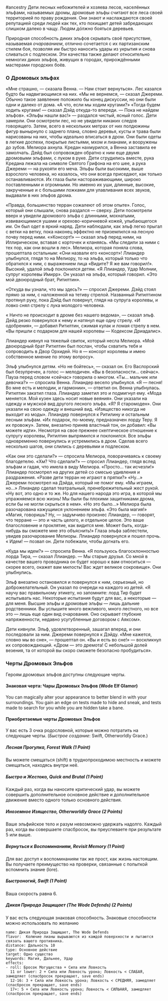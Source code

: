 #ancestry 
Дети лесных небожителей и хозяева лесов, населённых эльфами, называемых дромы, дромовые эльфы считают все леса своей территорией по праву рождения. Они знают и наслаждаются своей репутацией среди людей как тех, кто похищает детей забредающих слишком далеко в чащу. Людям *дóлжно* бояться деревьев.

Природная способность диких эльфов скрывать своё присутствие, называемая *очарованием*, отлично сочетается с их партизанским стилем боя, позволяя им быстро наносить удары из укрытия и снова сливаться с подлеском. Эти качества также делают относительно немногих диких эльфов, живущих в городах, прирождёнными мастерами городских боёв.

### О Дромовых эльфах

«Мне страшно, — сказала Венна. — Нам стоит вернуться». Лес казался будто бы надвигающимся на них.
«Мы не вернемся, — сказал Джереми. Обычно такое заявление
положило бы конец дискуссии, но они были одни и далеко от
дома.
«А что, если мы ходим кругами?»
«Тогда будем ходить кругами! — сказал Дэйд откуда-то впереди. — Пока не найдем эльфов». «Эльфы нашли вас!» — раздался чистый, ясный голос. Дети замерли. Они осмотрели лес, но не увидели никаких следов говорящего.
Затем, всего в нескольких метрах от них полдюжины фигур вынырнуло с заднего плана, словно деревья, кусты и трава были нарисованы на них, чтобы идеально вписаться в дром. Они были одеты в легкие доспехи, покрытые листьями, мхом и лианами, и вооружены до зубов. Мелиора ахнула. Кредан нахмурился, а Венна заставила ее замолчать. Дейд был сопровожден обратно к ним еще двумя дромовыми эльфами, с луком в руке.
Дети сгрудились вместе, рука Кредана лежала на символе Святого Грифона на его шее, а рука Джереми — на рукояти его меча.
Эльфы были высокими, выше взрослого человека, но казалось, что они всегда приседают, как только останавливаются. Их глаза были настораживающими, широко поставленными и огромными. Но именно их уши, длинные, высокие, закрученные и с большими ложками для улавливания всех звуков, выдавали в них эльфов дрома.

«Правда, большинство терран сожалеют об этом опыте». Голос, который они слышали, снова раздался — сверху. Дети посмотрели вверх и увидели дромового эльфа с длинными, мохнатыми, извивающимися ушами и орехово-коричневой кожей, улыбающегося им. Он был одет в яркий наряд. Дети наблюдали, как эльф легко прыгал с ветки на ветку, пока наконец эффектно не приземлился на лесную почву перед ними.
«»Консорт!» — сказал эльф перед ними, на Иллирическом, вставая с корточек и кланяясь. «Мы следили за ними с тех пор, как они вошли в
лес».
Мелиора, которая поняла слова, прошептала остальным: «Они
назвали его «консорт»!
Ллиандер улыбнулся, глядя то на Мелиору, то на эльфа, который только что обратился к ним, с выражением лица «Видите? Я же вам говорил!». Высокий, удалой эльф поклонился детям. «Я Ллиандер, Удар Молнии, супруг королевы Имирр». Он указал на эльфа, который говорил. «Это мой двоюродный брат, Ритилтин».

«Откуда вы узнали, что мы здесь?» — спросил Джереми. Дэйд стоял прямо за ним, с наложенной на тетиву стрелой. Названный Ритилтином протянул руку, пока Дэйд был повернут, глядя на супруга королевы, и ловко снял стрелу с лука молодого человека.

« Ничто не происходит в дроме без нашего ведома», — сказал эльф. Дейд резко повернулся к нему и натянул еще одну стрелу. «И одобрения», — добавил Ритилтин, сжимая кулак и ломая стрелу в нем. «Вы пришли с подарком для нашей королевы — Кодексом Дриадалис».

Ллиандер кивнул на тяжелый свиток, который несла Мелиора. «Мой двоюродный брат Ритилтин был послан, чтобы схватить тебя и сопроводить в Двор Орхидей. Но я — консорт королевы и имею собственное мнение по этому
вопросу».

Эльф улыбнулся детям. «Но не бойтесь», — сказал он. Его Васлорский был
безупречен, а голос — мелодичен. «Вы в безопасности… сейчас». Пауза перед словом «сейчас» говорила о многом.
«Ты… мальчик или девочка?» — спросила Венна.
Ллиандер весело улыбнулся. «Я — песня! Во мне есть и мелодии, и
гармонии», — ответил он. Венна улыбнулась.
Ритилтин закатил глаза. Ллиандер заметил это и подмигнул ему.
«Мода меняется. Мой кузен здесь носит новые веяния». Они указали
на одежду и мужской вид другого лесного эльфа. «Я? Я старомоден». Они указали на свою одежду и внешний вид. «Изящество никогда не выходит из моды».
Ллиандер повернулся к Ритилину и остальным лесным эльфам.
«Их подарок, по-моему, предназначен лорду Теру. Я их провожу». Затем,
внезапно приняв властный тон, он добавил: «Вы можете идти».
Несмотря на свое прежнее скептическое отношение к супругу королевы,
Ритилтин выпрямился и поклонился. Все эльфы одновременно повернулись и устремились в дром. Сделав всего несколько шагов, они слились с деревьями и подлеском.

«Как они это сделали?» — спросила Мелиора, поворачиваясь к
своему благодетелю.
«Хм? Что сделали?» — спросил Ллиандер, глядя вслед эльфам и гадая,
что имела в виду Мелиора.
«Просто… так исчезли!»
Ллиандер посмотрел на других детей со смесью удивления и раздражения. «Разве дети терран не играют в прятки?»
«Ну...» Джереми посмотрел на Дэйда, который не помог ему. «Мы играем, но...»
Ллиандер сделал театральный, пренебрежительный жест рукой. «Ну вот, это одно и то же. Но для нашего народа это игра, в которой мы упражняемся всю жизнь! Мы были бы плохими защитниками дрома, если бы не могли скрыться в нем».
«Но это было...» Мелиора была разочарована кажущимся уклонением эльфа.
«Это была магия!»
«Магия, говоришь? Ну, — задумчиво произнес Ллиандер, — говорят, что терране — это и часть целого, и отдельное целое. Это ваше благословение и проклятие, как видится мне. Может быть, когда-нибудь вы сможете мне это объяснить!» Глаза эльфа заблестели, увидев разочарование Мелиоры. Ллиандер повернулся и пошел прочь. « Идем! — позвал он. Дети побежали, чтобы догнать его.

«Куда мы идем?» — спросила Венна.
«Я пользуюсь благосклонностью лорда Тира, — сказал Ллиандер. — Мы старые друзья. Со мной в качестве вашего проводника он будет хорошо к вам относиться — скорее всего, окажет вам милость! Вас ждет великое сокровище». Они улыбнулись.

Эльф внезапно остановился и повернулся к ним, серьезный, но доброжелательный.
Он указал по очереди на каждого из детей.
«Я научу вас правильному этикету, но запомните: лорд Тир будет испытывать нас. Некоторые испытания будут для вас, а некоторые — для меня. Высшие эльфы и дромовые эльфы — лишь дальние родственники. Вы услышите много вежливого, много лестного, но все это — лишь еще один вид очарования. Оно скрывает глубокие напряженности, недавно усугубленные договором с Аяксом».

Дети кивнули. Эльф, удовлетворенный, зашагал вперед, и они последовали за ним. Джереми повернулся к Дэйду. «Мне кажется, словно мы во сне», — прошептал он. «Вы и есть во сне!» — воскликнул их сопровождающий. «Дром — это дремота! С небольшой долей везения, та от которой вы скоро сможете безопасно пробудиться».

### Черты Дромовых Эльфов

Героям дромовых эльфов доступны следующие черты.
#### Знаковая черта: Чары Дромовых Эльфов (Wode Elf Glamor)
You can magically alter your appearance to better blend in with your surroundings. You gain an edge on tests made to hide and sneak, and tests made to search for you while you are hidden take a bane.

#### Приобретаемые черты Дромовых Эльфов
У вас есть 3 очка родословной, которые можно потратить на следующие черты. (_Быстрое cоздание_: Swift, Otherworldly Grace.)
##### Лесная Прогулка, Forest Walk (1 Point)
Вы можете смещаться (shift) в труднопроходимою местность и можете смещаться, находясь внутри неё.
##### Быстро и Жестоко, Quick and Brutal (1 Point)
Каждый раз, когда вы наносите критический удар, вы можете совершить дополнительное основное действие и дополнительное движение вместо одного только основного действия.
##### Иноземное Изящество, Otherworldly Grace (2 Points)
Ваше эльфийское тело и разум невозможно удержать надолго. Каждый раз, когда вы совершаете спасбросок, вы преуспеваете при результате 5 или выше.
##### Вернуться к Воспоминаниям, Revisit Memory (1 Point)
Для вас доступ к воспоминаниям так же прост, как жизнь настоящим. Вы получаете преимущество на проверки, связанные с попыткой вспомнить знание (lore).

##### Быстроногий, Swift (1 Point)
Ваша скорость равна 6.

##### Дикая Природа Защищает (The Wode Defends) (2 Points)
У вас есть следующая знаковая способность. Знаковые способности можно использовать по желанию

```ds-ab
name: Дикая Природа Защищает, The Wode Defends
flavor:  Колючие лианы вырываются из каждой поверхности и пытаются связать вашего противника.
distance: Дальность 10
type: Основное действие
target: Одно существо
keywords: Магия, Дальнее, Удар
effects:
- roll: Бросок Могущества + Сила или Ловкость
  11 or lower: 2 + Сила или Ловкость урона; Ловкость < СЛАБАЯ, замедляет (спасбросок прекращает, save ends)
  12-16: 3 + Сила или Ловкость урона; Ловкость < СРЕДНЯЯ, замедляет (спасбросок прекращает, save ends)
  17+: 5 + Сила или Ловкость урона; Ловкость < СИЛЬНАЯ, замедляет (спасбросок прекращает, save ends)
```
